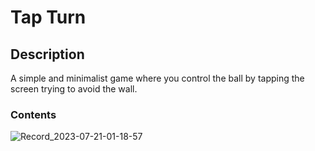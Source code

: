 # Tap Turn
## Description
A simple and minimalist game where you control the ball by tapping the screen trying to avoid the wall.
### Contents
![Record_2023-07-21-01-18-57](https://github.com/HorneOnne/F_TapTurn/assets/65548001/17923435-5963-4312-aa56-fa86821aaf72)


